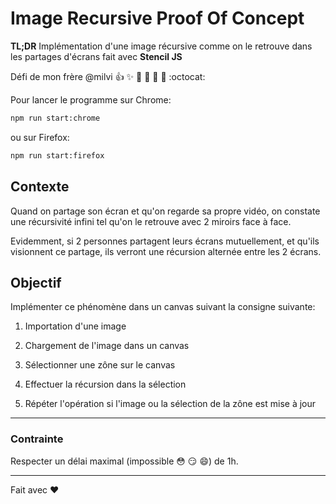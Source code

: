 # **Image Recursive** Proof Of Concept

**TL;DR**  Implémentation d'une image récursive comme on le retrouve dans les partages d'écrans fait avec __Stencil JS__

Défi de mon frère @milvi :+1: :sparkles: :camel: :tada: :rocket: :metal: :octocat:

Pour lancer le programme sur Chrome:

```bash
npm run start:chrome
```
ou sur Firefox:

```bash
npm run start:firefox
```

## Contexte

Quand on partage son écran et qu'on regarde sa propre vidéo, on constate une récursivité infini tel qu'on le
retrouve avec 2 miroirs face à face.

Evidemment, si 2 personnes partagent leurs écrans mutuellement, et qu'ils visionnent ce partage, ils verront une
récursion alternée entre les 2 écrans.


## Objectif

Implémenter ce phénomène dans un canvas suivant la consigne suivante:

1. Importation d'une image

2. Chargement de l'image dans un canvas

3. Sélectionner une zône sur le canvas

4. Effectuer la récursion dans la sélection

5. Répéter l'opération si l'image ou la sélection de la zône est mise à jour

_____

### Contrainte

Respecter un délai maximal (impossible :flushed: :smirk: :smile:) de 1h.

_____

Fait avec :heart:
